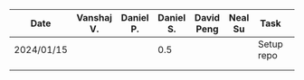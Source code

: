 | Date       |Vanshaj V. | Daniel P. | Daniel S. | David Peng |  Neal Su   | Task       |     |
| ---------- | --------- | --------- | --------- |------------|------------| ---------- | --- |
| 2024/01/15 |           |           | 0.5       |            |            | Setup repo |     |
|            |           |           |           |            |            |            |     |
|            |           |           |           |            |            |            |     |
